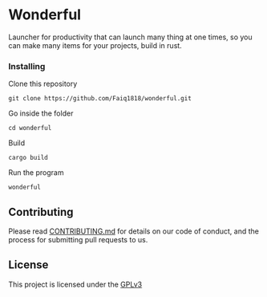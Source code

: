 # Wonderful

Launcher for productivity that can launch many thing at one times, so you can make many items for your projects, build in rust.

### Installing

Clone this repository

    git clone https://github.com/Faiq1818/wonderful.git

Go inside the folder

    cd wonderful
    
Build

    cargo build

Run the program

    wonderful


## Contributing

Please read [CONTRIBUTING.md](CONTRIBUTING.md) for details on our code
of conduct, and the process for submitting pull requests to us.


## License

This project is licensed under the [GPLv3](LICENSE.md)
